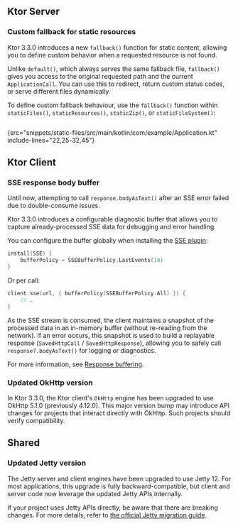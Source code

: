 [//]: # (title: What's new in Ktor 3.3.0)

<show-structure for="chapter,procedure" depth="2"/>

## Ktor Server

### Custom fallback for static resources

Ktor 3.3.0 introduces a new `fallback()` function for static content, allowing you to define custom
behavior when a requested resource is not found.

Unlike `default()`, which always serves the same fallback file, `fallback()` gives you access to the original requested
path and the current `ApplicationCall`. You can use this to redirect, return custom status codes, or serve different
files dynamically.

To define custom fallback behaviour, use the `fallback()` function within `staticFiles()`, `staticResources()`, `staticZip()`, or
`staticFileSystem()`:

```kotlin
```

{src="snippets/static-files/src/main/kotlin/com/example/Application.kt" include-lines="22,25-32,45"}


## Ktor Client

### SSE response body buffer

Until now, attempting to call `response.bodyAsText()` after an SSE error failed due to double-consume issues.

Ktor 3.3.0 introduces a configurable diagnostic buffer that allows you to capture already-processed SSE data for
debugging and error handling.

You can configure the buffer globally when installing the [SSE plugin](client-server-sent-events.topic):

```kotlin
install(SSE) {
    bufferPolicy = SSEBufferPolicy.LastEvents(10)
}
```

Or per call:

```kotlin
client.sse(url, { bufferPolicy(SSEBufferPolicy.All) }) {
    // …
}
```

As the SSE stream is consumed, the client maintains a snapshot of the processed data in an in-memory buffer (without 
re-reading from the network). If an error occurs, this snapshot is used to build a replayable response (`SavedHttpCall`
/ `SavedHttpResponse`), allowing you to safely call `response?.bodyAsText()` for logging or diagnostics.

For more information, see [Response buffering](client-server-sent-events.topic#response-buffering).

### Updated OkHttp version

In Ktor 3.3.0, the Ktor client's `OkHttp` engine has been upgraded to use OkHttp 5.1.0 (previously 4.12.0). This major
version bump may introduce API changes for projects that interact directly with OkHttp. Such projects should verify
compatibility.

## Shared

### Updated Jetty version

The Jetty server and client engines have been upgraded to use Jetty 12. For most applications, this upgrade is fully
backward-compatible, but client and server code now leverage the updated Jetty APIs internally.

If your project uses Jetty APIs directly, be aware that there are breaking changes. For more details, refer to
[the official Jetty migration guide](https://jetty.org/docs/jetty/12.1/programming-guide/migration/11-to-12.html).
